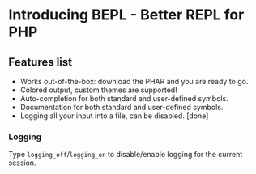 # Introducing BEPL - Better REPL for PHP

## Features list

+ Works out-of-the-box: download the PHAR and you are ready to go.
+ Colored output, custom themes are supported!
+ Auto-completion for both standard and user-defined symbols.
+ Documentation for both standard and user-defined symbols.
+ Logging all your input into a file, can be disabled. [done]

### Logging

Type `logging_off`/`logging_on` to disable/enable logging for the current session.
